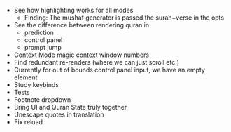 - See how highlighting works for all modes
  - Finding: The mushaf generator is passed the surah+verse in the opts
- See the difference between rendering quran in: 
  - prediction 
  - control panel
  - prompt jump
- Context Mode magic context window numbers
- Find redundant re-renders (where we can just scroll etc.)
- Currently for out of bounds control panel input, we have an empty element
- Study keybinds
- Tests
- Footnote dropdown
- Bring UI and Quran State truly together
- Unescape quotes in translation
- Fix reload
